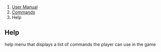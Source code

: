 <ol class="breadcrumb">
  <li><a href="#/docs/contents">User Manual</a></li>
  <li><a href="#/docs/commands">Commands</a></li>
  <li class="active">Help</li>
</ol>

## Help

help menu that displays a list of commands the player can use in the game
